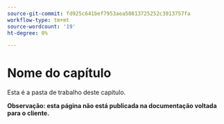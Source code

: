 ```yaml
---
source-git-commit: fd925c641bef7953aea50813725252c3913757fa
workflow-type: tm+mt
source-wordcount: '19'
ht-degree: 0%

---
```

# Nome do capítulo

Esta é a pasta de trabalho deste capítulo.

**Observação: esta página não está publicada na documentação voltada para o cliente.**
